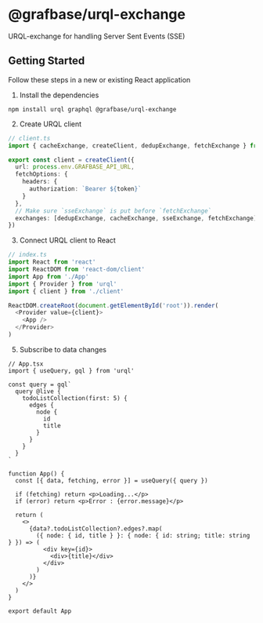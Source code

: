 # @grafbase/urql-exchange

URQL-exchange for handling Server Sent Events (SSE)

## Getting Started

Follow these steps in a new or existing React application

1. Install the dependencies

```
npm install urql graphql @grafbase/urql-exchange
```

2. Create URQL client

```ts
// client.ts
import { cacheExchange, createClient, dedupExchange, fetchExchange } from 'urql'

export const client = createClient({
  url: process.env.GRAFBASE_API_URL,
  fetchOptions: {
    headers: {
      authorization: `Bearer ${token}`
    }
  },
  // Make sure `sseExchange` is put before `fetchExchange`
  exchanges: [dedupExchange, cacheExchange, sseExchange, fetchExchange]
})
```

3. Connect URQL client to React

```ts
// index.ts
import React from 'react'
import ReactDOM from 'react-dom/client'
import App from './App'
import { Provider } from 'urql'
import { client } from './client'

ReactDOM.createRoot(document.getElementById('root')).render(
  <Provider value={client}>
    <App />
  </Provider>
)
```

5. Subscribe to data changes

```tsx
// App.tsx
import { useQuery, gql } from 'urql'

const query = gql`
  query @live {
    todoListCollection(first: 5) {
      edges {
        node {
          id
          title
        }
      }
    }
  }
`

function App() {
  const [{ data, fetching, error }] = useQuery({ query })

  if (fetching) return <p>Loading...</p>
  if (error) return <p>Error : {error.message}</p>

  return (
    <>
      {data?.todoListCollection?.edges?.map(
        ({ node: { id, title } }: { node: { id: string; title: string } }) => (
          <div key={id}>
            <div>{title}</div>
          </div>
        )
      )}
    </>
  )
}

export default App
```
